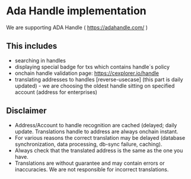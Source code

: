 # Ada Handle implementation

We are supporting ADA Handle ( https://adahandle.com/ )

## This includes

- searching in handles
- displaying special badge for txs which contains handle´s policy
- onchain handle validation page: https://cexplorer.io/handle 
- translating addresses to handles [reverse-usecase] (this part is daily updated) - we are choosing the oldest handle sitting on specified account (address for enterprises)

## Disclaimer

- Address/Account to handle recognition are cached (delayed; daily update. Translations handle to address are always onchain instant.
- For various reasons the correct translation may be delayed (database synchronization, data processing, db-sync failure, caching). 
- Always check that the translated address is the same as the one you have.
- Translations are without guarantee and may contain errors or inaccuracies. We are not responsible for incorrect translations.
